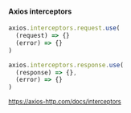 #### Axios interceptors

```js
axios.interceptors.request.use(
  (request) => {}
  (error) => {}
)

axios.interceptors.response.use(
  (response) => {},
  (error) => {}
)
```


<small>

https://axios-http.com/docs/interceptors

</small>


<aside class="notes">
</aside>
